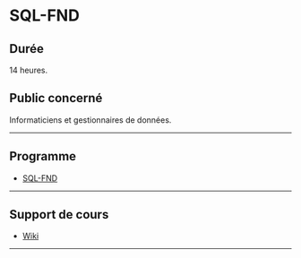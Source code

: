 # SQL-FND

## Durée

14 heures.

## Public concerné

Informaticiens et gestionnaires de données.

___

## Programme

* [SQL-FND](./SQL-FND.pdf)

___

## Support de cours

* [Wiki](https://github.com/POEC-20-05/SQL-FND/wiki)

___
